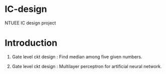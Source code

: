 # IC-design
NTUEE IC design project

# Introduction

1. Gate level ckt design : Find median among five given numbers.

2. Gate level ckt design : Multilayer perceptron for artificial neural network.
